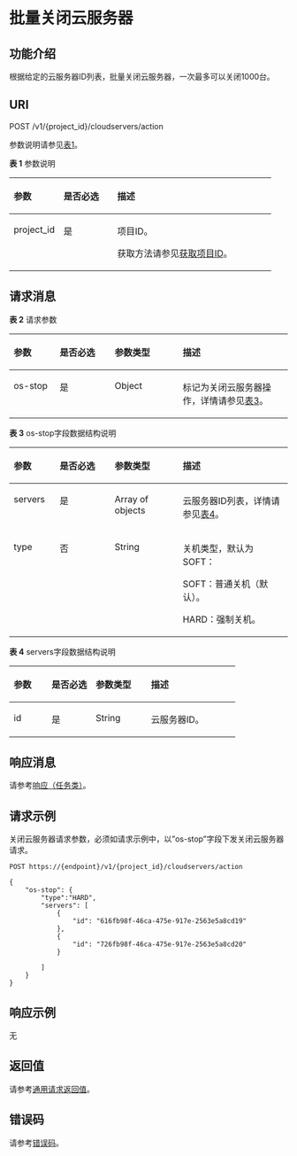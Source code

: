 # 批量关闭云服务器<a name="ecs_02_0303"></a>

## 功能介绍<a name="section14270750"></a>

根据给定的云服务器ID列表，批量关闭云服务器，一次最多可以关闭1000台。

## URI<a name="section61327894"></a>

POST /v1/\{project\_id\}/cloudservers/action

参数说明请参见[表1](#table66418347)。

**表 1**  参数说明

<a name="table66418347"></a>
<table><thead align="left"><tr id="row49507636"><th class="cellrowborder" valign="top" width="19.05%" id="mcps1.2.4.1.1"><p id="p50695543"><a name="p50695543"></a><a name="p50695543"></a>参数</p>
</th>
<th class="cellrowborder" valign="top" width="20.549999999999997%" id="mcps1.2.4.1.2"><p id="p12698356"><a name="p12698356"></a><a name="p12698356"></a>是否必选</p>
</th>
<th class="cellrowborder" valign="top" width="60.4%" id="mcps1.2.4.1.3"><p id="p21933905"><a name="p21933905"></a><a name="p21933905"></a>描述</p>
</th>
</tr>
</thead>
<tbody><tr id="row31815862"><td class="cellrowborder" valign="top" width="19.05%" headers="mcps1.2.4.1.1 "><p id="p26948044"><a name="p26948044"></a><a name="p26948044"></a>project_id</p>
</td>
<td class="cellrowborder" valign="top" width="20.549999999999997%" headers="mcps1.2.4.1.2 "><p id="p35307962"><a name="p35307962"></a><a name="p35307962"></a>是</p>
</td>
<td class="cellrowborder" valign="top" width="60.4%" headers="mcps1.2.4.1.3 "><p id="p37593705"><a name="p37593705"></a><a name="p37593705"></a>项目ID。</p>
<p id="p1180512217438"><a name="p1180512217438"></a><a name="p1180512217438"></a>获取方法请参见<a href="获取项目ID.md">获取项目ID</a>。</p>
</td>
</tr>
</tbody>
</table>

## 请求消息<a name="section15080136"></a>

**表 2**  请求参数

<a name="table12156768"></a>
<table><thead align="left"><tr id="row44143566"><th class="cellrowborder" valign="top" width="16.538346165383462%" id="mcps1.2.5.1.1"><p id="p18859061"><a name="p18859061"></a><a name="p18859061"></a>参数</p>
</th>
<th class="cellrowborder" valign="top" width="19.73802619738026%" id="mcps1.2.5.1.2"><p id="p51188993"><a name="p51188993"></a><a name="p51188993"></a>是否必选</p>
</th>
<th class="cellrowborder" valign="top" width="24.437556244375564%" id="mcps1.2.5.1.3"><p id="p52667802"><a name="p52667802"></a><a name="p52667802"></a>参数类型</p>
</th>
<th class="cellrowborder" valign="top" width="39.28607139286072%" id="mcps1.2.5.1.4"><p id="p38233575"><a name="p38233575"></a><a name="p38233575"></a>描述</p>
</th>
</tr>
</thead>
<tbody><tr id="row9911889"><td class="cellrowborder" valign="top" width="16.538346165383462%" headers="mcps1.2.5.1.1 "><p id="p64665535"><a name="p64665535"></a><a name="p64665535"></a>os-stop</p>
</td>
<td class="cellrowborder" valign="top" width="19.73802619738026%" headers="mcps1.2.5.1.2 "><p id="p3416986"><a name="p3416986"></a><a name="p3416986"></a>是</p>
</td>
<td class="cellrowborder" valign="top" width="24.437556244375564%" headers="mcps1.2.5.1.3 "><p id="p8340425"><a name="p8340425"></a><a name="p8340425"></a>Object</p>
</td>
<td class="cellrowborder" valign="top" width="39.28607139286072%" headers="mcps1.2.5.1.4 "><p id="p40372317"><a name="p40372317"></a><a name="p40372317"></a>标记为关闭<span id="text1430403715264"><a name="text1430403715264"></a><a name="text1430403715264"></a>云服务器</span>操作，详情请参见<a href="#table51053190162024">表3</a>。</p>
</td>
</tr>
</tbody>
</table>

**表 3**  os-stop字段数据结构说明

<a name="table51053190162024"></a>
<table><thead align="left"><tr id="row27328423162024"><th class="cellrowborder" valign="top" width="16.538346165383462%" id="mcps1.2.5.1.1"><p id="p6705171622715"><a name="p6705171622715"></a><a name="p6705171622715"></a>参数</p>
</th>
<th class="cellrowborder" valign="top" width="19.73802619738026%" id="mcps1.2.5.1.2"><p id="p14705171632717"><a name="p14705171632717"></a><a name="p14705171632717"></a>是否必选</p>
</th>
<th class="cellrowborder" valign="top" width="24.437556244375564%" id="mcps1.2.5.1.3"><p id="p17705151615277"><a name="p17705151615277"></a><a name="p17705151615277"></a>参数类型</p>
</th>
<th class="cellrowborder" valign="top" width="39.28607139286072%" id="mcps1.2.5.1.4"><p id="p570511161274"><a name="p570511161274"></a><a name="p570511161274"></a>描述</p>
</th>
</tr>
</thead>
<tbody><tr id="row21953637162024"><td class="cellrowborder" valign="top" width="16.538346165383462%" headers="mcps1.2.5.1.1 "><p id="p33414178162024"><a name="p33414178162024"></a><a name="p33414178162024"></a>servers</p>
</td>
<td class="cellrowborder" valign="top" width="19.73802619738026%" headers="mcps1.2.5.1.2 "><p id="p22193916162024"><a name="p22193916162024"></a><a name="p22193916162024"></a>是</p>
</td>
<td class="cellrowborder" valign="top" width="24.437556244375564%" headers="mcps1.2.5.1.3 "><p id="p52876762162024"><a name="p52876762162024"></a><a name="p52876762162024"></a>Array of objects</p>
</td>
<td class="cellrowborder" valign="top" width="39.28607139286072%" headers="mcps1.2.5.1.4 "><p id="p26671950162024"><a name="p26671950162024"></a><a name="p26671950162024"></a><span id="text10133133820261"><a name="text10133133820261"></a><a name="text10133133820261"></a>云服务器</span>ID列表，详情请参见<a href="#table48932206">表4</a>。</p>
</td>
</tr>
<tr id="row8227700141926"><td class="cellrowborder" valign="top" width="16.538346165383462%" headers="mcps1.2.5.1.1 "><p id="p62463948141926"><a name="p62463948141926"></a><a name="p62463948141926"></a>type</p>
</td>
<td class="cellrowborder" valign="top" width="19.73802619738026%" headers="mcps1.2.5.1.2 "><p id="p26415004141926"><a name="p26415004141926"></a><a name="p26415004141926"></a>否</p>
</td>
<td class="cellrowborder" valign="top" width="24.437556244375564%" headers="mcps1.2.5.1.3 "><p id="p59240589141926"><a name="p59240589141926"></a><a name="p59240589141926"></a>String</p>
</td>
<td class="cellrowborder" valign="top" width="39.28607139286072%" headers="mcps1.2.5.1.4 "><p id="p33758406141926"><a name="p33758406141926"></a><a name="p33758406141926"></a>关机类型，默认为SOFT：</p>
<p id="p28853449141951"><a name="p28853449141951"></a><a name="p28853449141951"></a>SOFT：普通关机（默认）。</p>
<p id="p18774459142010"><a name="p18774459142010"></a><a name="p18774459142010"></a>HARD：强制关机。</p>
</td>
</tr>
</tbody>
</table>

**表 4**  servers字段数据结构说明

<a name="table48932206"></a>
<table><thead align="left"><tr id="row2750866"><th class="cellrowborder" valign="top" width="16.728327167283272%" id="mcps1.2.5.1.1"><p id="p1530882182711"><a name="p1530882182711"></a><a name="p1530882182711"></a>参数</p>
</th>
<th class="cellrowborder" valign="top" width="19.548045195480455%" id="mcps1.2.5.1.2"><p id="p1930815213276"><a name="p1930815213276"></a><a name="p1930815213276"></a>是否必选</p>
</th>
<th class="cellrowborder" valign="top" width="24.437556244375564%" id="mcps1.2.5.1.3"><p id="p1230815218276"><a name="p1230815218276"></a><a name="p1230815218276"></a>参数类型</p>
</th>
<th class="cellrowborder" valign="top" width="39.28607139286072%" id="mcps1.2.5.1.4"><p id="p3308132152717"><a name="p3308132152717"></a><a name="p3308132152717"></a>描述</p>
</th>
</tr>
</thead>
<tbody><tr id="row46555465"><td class="cellrowborder" valign="top" width="16.728327167283272%" headers="mcps1.2.5.1.1 "><p id="p12896286"><a name="p12896286"></a><a name="p12896286"></a>id</p>
</td>
<td class="cellrowborder" valign="top" width="19.548045195480455%" headers="mcps1.2.5.1.2 "><p id="p37966223"><a name="p37966223"></a><a name="p37966223"></a>是</p>
</td>
<td class="cellrowborder" valign="top" width="24.437556244375564%" headers="mcps1.2.5.1.3 "><p id="p55365254"><a name="p55365254"></a><a name="p55365254"></a>String</p>
</td>
<td class="cellrowborder" valign="top" width="39.28607139286072%" headers="mcps1.2.5.1.4 "><p id="p28842926"><a name="p28842926"></a><a name="p28842926"></a><span id="text98622383264"><a name="text98622383264"></a><a name="text98622383264"></a>云服务器</span>ID。</p>
</td>
</tr>
</tbody>
</table>

## 响应消息<a name="section1503503"></a>

请参考[响应（任务类）](响应（任务类）.md)。

## 请求示例<a name="section78042033102712"></a>

关闭云服务器请求参数，必须如请求示例中，以”os-stop”字段下发关闭云服务器请求。

```
POST https://{endpoint}/v1/{project_id}/cloudservers/action
```

```
{
    "os-stop": {
        "type":"HARD",
        "servers": [
            {
                "id": "616fb98f-46ca-475e-917e-2563e5a8cd19"
            },
            {
                "id": "726fb98f-46ca-475e-917e-2563e5a8cd20"
            }

        ]
    }
}
```

## 响应示例<a name="section14343105213539"></a>

无

## 返回值<a name="section27037160"></a>

请参考[通用请求返回值](通用请求返回值.md)。

## 错误码<a name="section85821649202813"></a>

请参考[错误码](错误码.md)。

